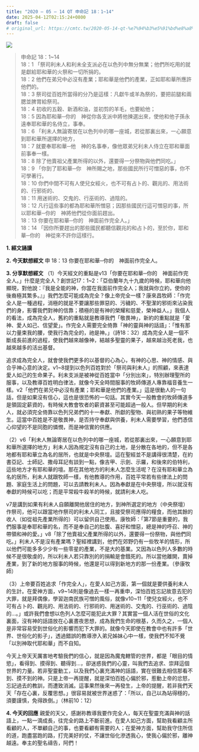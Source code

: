 ```yaml
---
title: "2020 – 05 – 14 QT 申命記 18：1~14"
date: 2025-04-12T02:15:24+0800
draft: false
# original_url: https://cmtc.tw/2020-05-14-qt-%e7%94%b3%e5%91%bd%e8%a8%98-18%ef%bc%9a114
---
```


![](/images/qt.jpg)
> 申命記 18：1\~14  
> 18：1 「祭司利未人和利未全支派必在以色列中無分無業；他們所吃用的就是獻給耶和華的火祭和一切所捐的。  
> 18：2 他們在弟兄中必沒有產業；耶和華是他們的產業，正如耶和華所應許他們的。  
> 18：3 祭司從百姓所當得的分乃是這樣：凡獻牛或羊為祭的，要把前腿和兩腮並脾胃給祭司。  
> 18：4 初收的五穀、新酒和油，並初剪的羊毛，也要給他；  
> 18：5 因為耶和華─你的　神從你各支派中將他揀選出來，使他和他子孫永遠奉耶和華的名侍立，事奉。  
> 18：6 「利未人無論寄居在以色列中的哪一座城，若從那裏出來，一心願意到耶和華所選擇的地方，  
> 18：7 就要奉耶和華─他　神的名事奉，像他眾弟兄利未人侍立在耶和華面前事奉一樣。  
> 18：8 除了他賣祖父產業所得的以外，還要得一分祭物與他們同吃。」  
> 18：9 「你到了耶和華─你　神所賜之地，那些國民所行可憎惡的事，你不可學著行。  
> 18：10 你們中間不可有人使兒女經火，也不可有占卜的、觀兆的、用法術的、行邪術的、  
> 18：11 用迷術的、交鬼的、行巫術的、過陰的。  
> 18：12 凡行這些事的都為耶和華所憎惡；因那些國民行這可憎惡的事，所以耶和華─你的　神將他們從你面前趕出。  
> 18：13 你要在耶和華─你的　神面前作完全人。」  
> 18：14 「因你所要趕出的那些國民都聽信觀兆的和占卜的，至於你，耶和華─你的　神從來不許你這樣行。

**1. 經文誦讀**

**2.  今天默想經文**
申 18：13 你要在耶和華─你的　神面前作完全人。

**3. 分享默想經文**
（1）今天經文的重點是v13「你要在耶和華─你的　神面前作完全人。」什麼是完全人？創世記17：1\~2：「亞伯蘭年九十九歲的時候，耶和華向他顯現，對他說：『我是全能的神，你當在我面前作完全人；我就與你立約，使你的後裔極其繁多。』」我們怎麼可能成為完全？像上帝完全一樣？康來昌牧師：「作完全人是一種過程，消極的就是不要讓那些罪惡的、污穢的、不聖潔的邪術來沾染我們的身，影響我們對神的信靠；積極的是有神的榮耀和慈愛，榮神益人。」我個人的看法，成為完全人，舊約的重點就是教導我們「敬畏神」，新約的重點就是「愛神、愛人如己、信望愛」。作完全人需要完全倚靠「神的靈與神的話語」：「惟有那以力量束我的腰，使我行為完全的，祂是神。」（詩18：32）成為完全人是一個不斷成長前進的過程，使我們越來越像神，結越多聖靈的果子，越來越治死老我，也越來越多的活出基督。

追求成為完全人，就會使我們更多的以基督的心為心，有神的心思、神的情感、與合乎神心意的決定。v1\~8提到以色列百姓對於「祭司與利未人」的照顧，來表達愛人如己的生命果子。利未支派是被神從百姓當中「分別出來」，特別辦理聖所的服事，以及教導百姓明白律法，就像今天全時間服事的牧師傳道人專靠福音養生一樣。v2「他們在弟兄中必沒有產業；耶和華是他們的產業。」這是很動人的一句話，但是如果沒有信心，這也是很恐怖的一句話。其實今天一般教會的牧師傳道多是領固定薪資的，有時候大教會牧者的薪資甚至可能超過一般人。但早期的利未人，就必須完全倚靠以色列兄弟們的十一奉獻、所獻的聖物、與初熟的果子等物維生。這當中百姓是不是敬畏神，是否持守奉獻與供養，利未人需要學習，他們憑信心仰望的不是同胞的憐憫，而是神信實的供應。

（2）v6「利未人無論寄居在以色列中的哪一座城，若從那裏出來，一心願意到耶和華所選擇的地方」利未人因為規定沒有自己的土地，是分散在各地的，但不是各地都有耶和華立為名的居所，也就是中央祭壇。這在聖經並不是講得很清楚，在約書亞記、士師記、撒母耳記有談到一點，像吉甲、示劍、示羅，和後來的伯特利，這些地方才有耶和華的壇。那在其他地方的利未人怎麼生活呢？在沒有耶和華立為名的居所，利未人就跟牧師一樣，有他教導的作用，百姓平常若有些律法上的問題、家庭生活上的問題，可以去請教利未人。因為奉獻是在中央祭壇，所以就沒有奉獻的時候可以吃；而是平常殺牛殺羊的時候，就請利未人吃。

v7是講到如果有利未人自願離開他居住的地方，到神所選定的地方（中央祭壇）作祭司，他可以跟當地作祭司的利未人同工，且接受祭司應得的糧食，而他其餘的收人（如從祖先產業所得的）可以留供自己使用。康牧師：「第7節是重要的，我們服事是奉耶和華的名，而不是奉自己的肚腹、喜好和憎惡，總是神的呼召、神的帶領和神的愛。」v8「除了他賣祖父產業所得的以外，還要得一份祭物，與他們同吃。」利未人不是沒有產業嗎？聖經裡講到，他們在郊野仍有一些牧羊的情形，所以他們可能多多少少有一些零星的產業，不是大的基業。又因為以色列人多數的時候不是很敬虔的，所以利未人若只靠別的的捐輸是會餓死的。所以當他離開，賣掉產業，到了新的地方服事的時候，他還是可以得到新地方的那一份產業。（參康牧師）

（3）上帝要百姓追求「作完全人」，在愛人如己方面，第一個就是要供養利未人的生計。在愛神方面，v9\~14則是像過去一樣一再重申，深怕百姓忘記故意去犯的大罪，就是拜偶像，學習迦南民族可憎的風俗，就像v10\~11「使兒女經火，也不可有占卜的、觀兆的、用法術的、行邪術的、用迷術的、交鬼的、行巫術的、過陰的…。」或許我們會想以色列人怎麼可能犯此大罪？其實當一個人活在世俗的文化裏面，沒有神的話語放在心裏晝夜思想，成為我們生命的根基，久而久之，一個人是非常容易受到世俗化的影響而犯下大罪的。就像今天即使在教會中也有許多「世界、世俗化的影子」，透過錯誤的教導滲入弟兄姊妹心中一樣，使我們不知不覺「以別神取代耶和華」而不自知。

今天上帝天天厲害地考驗我們的信心，就是因為魔鬼轄管的世界，都是「眼目的情慾」，看得到、摸得到、聽得到…，卻迷惑我們的心靈，叫我們去追求、崇拜這個世界的力量。若非聖靈動工，以及我們心裏充滿神的話語，實在很難去相信那看不到、摸不到的神。只是上帝一再提醒，就是深怕百姓心偏於邪，惹動上帝的忿怒，忘記過去的教訓，而遭致消滅。這事果然後來一再發生，上帝的提醒，若非我們天天「存在心裏，反覆思想。」很容易就被世界迷惑了：「所以，自己以為站得穩的，須要謹慎，免得跌倒。」（林前10：12）

**4. 今天的回應**
親愛的天父，感謝祢教導我要作完全人，每天在聖靈充滿與神的話語上，一點一滴成長，往完全的路上不斷前進。在愛人如己方面，幫助我看顧主所看顧的人，不單顧自己的事，也要看顧有需要的人；在愛神方面，幫助我守住所信的道，跑盡當跑的路，打完美好的仗，不讓世俗化滲透我心，使我心偏於邪，離神越遠。奉主的聖名禱告，阿們！
